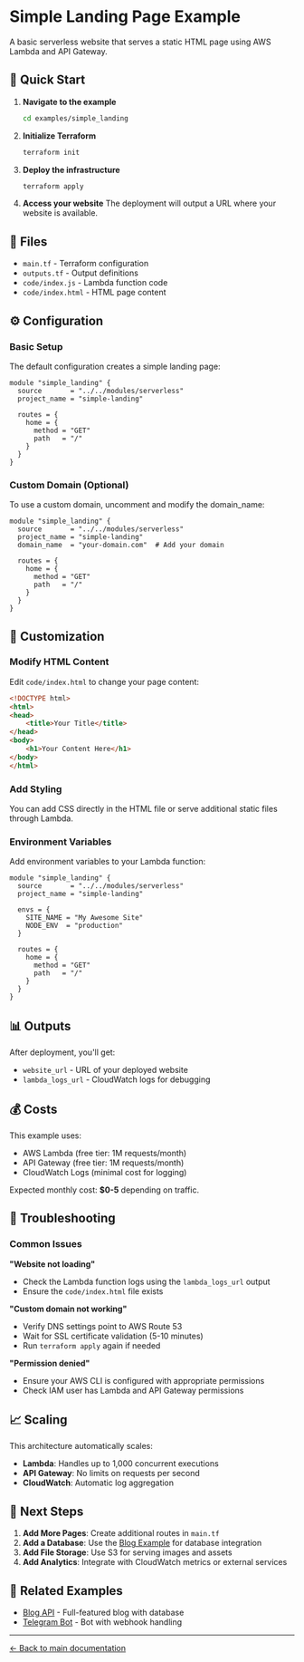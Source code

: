 # Simple Landing Page Example

A basic serverless website that serves a static HTML page using AWS Lambda and API Gateway.

## 🚀 Quick Start

1. **Navigate to the example**
   ```bash
   cd examples/simple_landing
   ```

2. **Initialize Terraform**
   ```bash
   terraform init
   ```

3. **Deploy the infrastructure**
   ```bash
   terraform apply
   ```

4. **Access your website**
   The deployment will output a URL where your website is available.

## 📁 Files

- `main.tf` - Terraform configuration
- `outputs.tf` - Output definitions
- `code/index.js` - Lambda function code
- `code/index.html` - HTML page content

## ⚙️ Configuration

### Basic Setup
The default configuration creates a simple landing page:

```hcl
module "simple_landing" {
  source       = "../../modules/serverless"
  project_name = "simple-landing"
  
  routes = {
    home = {
      method = "GET"
      path   = "/"
    }
  }
}
```

### Custom Domain (Optional)
To use a custom domain, uncomment and modify the domain_name:

```hcl
module "simple_landing" {
  source       = "../../modules/serverless"
  project_name = "simple-landing"
  domain_name  = "your-domain.com"  # Add your domain
  
  routes = {
    home = {
      method = "GET"
      path   = "/"
    }
  }
}
```

## 🔧 Customization

### Modify HTML Content
Edit `code/index.html` to change your page content:

```html
<!DOCTYPE html>
<html>
<head>
    <title>Your Title</title>
</head>
<body>
    <h1>Your Content Here</h1>
</body>
</html>
```

### Add Styling
You can add CSS directly in the HTML file or serve additional static files through Lambda.

### Environment Variables
Add environment variables to your Lambda function:

```hcl
module "simple_landing" {
  source       = "../../modules/serverless"
  project_name = "simple-landing"
  
  envs = {
    SITE_NAME = "My Awesome Site"
    NODE_ENV  = "production"
  }
  
  routes = {
    home = {
      method = "GET"
      path   = "/"
    }
  }
}
```

## 📊 Outputs

After deployment, you'll get:

- `website_url` - URL of your deployed website
- `lambda_logs_url` - CloudWatch logs for debugging

## 💰 Costs

This example uses:
- AWS Lambda (free tier: 1M requests/month)
- API Gateway (free tier: 1M requests/month)
- CloudWatch Logs (minimal cost for logging)

Expected monthly cost: **$0-5** depending on traffic.

## 🔧 Troubleshooting

### Common Issues

**"Website not loading"**
- Check the Lambda function logs using the `lambda_logs_url` output
- Ensure the `code/index.html` file exists

**"Custom domain not working"**
- Verify DNS settings point to AWS Route 53
- Wait for SSL certificate validation (5-10 minutes)
- Run `terraform apply` again if needed

**"Permission denied"**
- Ensure your AWS CLI is configured with appropriate permissions
- Check IAM user has Lambda and API Gateway permissions

## 📈 Scaling

This architecture automatically scales:
- **Lambda**: Handles up to 1,000 concurrent executions
- **API Gateway**: No limits on requests per second
- **CloudWatch**: Automatic log aggregation

## 🚀 Next Steps

1. **Add More Pages**: Create additional routes in `main.tf`
2. **Add a Database**: Use the [Blog Example](../blog/) for database integration
3. **Add File Storage**: Use S3 for serving images and assets
4. **Add Analytics**: Integrate with CloudWatch metrics or external services

## 🔗 Related Examples

- [Blog API](../blog/) - Full-featured blog with database
- [Telegram Bot](../telegram_bot/) - Bot with webhook handling

---

[← Back to main documentation](../../README.md)
